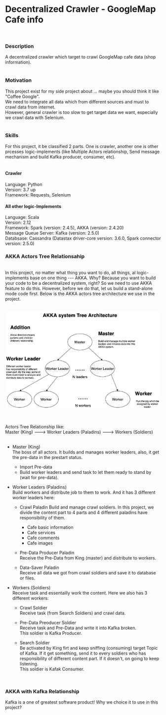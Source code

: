 # Decentralized Crawler - GoogleMap Cafe info
<br>

### Description
A decentralized crawler which target to crawl GoogleMap cafe data (shop information). <br>
<br>

### Motivation
This project exist for my side project about ... maybe you should think it like "Coffee Google". <br>
We need to integrate all data which from different sources and must to crawl data from internet. <br>
However, general crawler is too slow to get target data we want, especially we crawl data with Selenium. <br>
<br>

### Skills
For this project, it be classified 2 parts. One is crawler, another one is other prcesses logic-implements (like Multiple Actors relationship, Send message mechanism and build Kafka producer, consumer, etc). <br>
<br>

#### Crawler
Language: Python <br>
Version: 3.7 up <br>
Framework: Requests, Selenium <br>

#### All other logic-Implements
Language: Scala <br>
Version: 2.12 <br>
Framework: Spark (version: 2.4.5), AKKA (version: 2.4.20) <br>
Message Queue Server: Kafka (version: 2.5.0) <br>
Databsase: Cassandra (Datastax driver-core version: 3.6.0, Spark connector version: 2.5.0) <br>

### AKKA Actors Tree Relationsahip 
 <br>
In this project, no matter what thing you want to do, all things, al logic-implements base on one thing --- AKKA. Why? Because you want to build your code to be a decentralized system, right? So we need to use AKKA feature to do this. However, before we do that, let us build a stand-alone mode code first. Below is the AKKA actors tree architecture we use in the project. <br>
 <br>
 
![](https://github.com/Chisanan232/Decentralized-Crawler---GoogleMap-Cafe-info/raw/master/docs/imgs/GoogleMap_Cafe_Decentralized_Crawler_Diagram-Akka_Actors_Tree.png)
 
 <br>

Actors Tree Relationship like: <br>
Master (King) ---> Worker Leaders (Paladins) ---> Workers (Soldiers) <br>
 <br>
* Master (King) <br>
The boss of all actors. It builds and manages worker leaders, also, it get the pre-data in the prestart status.
  * Import Pre-data
  * Build worker leaders and send task to let them ready to stand by (wait for pre-data).


* Worker Leaders (Paladins) <br>
Build workers and distribute job to them to work. And it has 3 different worker leaders here:
  * Crawl Paladin
  Build and manage crawl soldiers. In this project, we divide the content part to 4 parts and 4 different paladins have responsibility of them.
    * Cafe basic information
    * Cafe services
    * Cafe comments
    * Cafe images <br>
  
  * Pre-Data Producer Paladin <br>
  Receive the Pre-Data from King (master) and distribute to workers. <br>
  
  * Data-Saver Paladin <br>
  Receive all data we got from crawl soldiers and save it to database or files.  <br>
  

* Workers (Soldiers) <br>
Receive task and essentailly work the content. Here we also has 3 different workers: <br>
  * Crawl Soldier <br>
  Receive task (from Search Soldiers) and crawl data.  <br>
  
  * Pre-Data Preoducer Soldier <br>
  Receive task and Pre-Data and write it into Kafka broken. <br> 
  This soldier is Kafka Producer. <br>
  
  * Search Soldier <br>
  Be activated by King firt and keep sniffing (consuming) target Topic of Kafka. If it get something, send it to every soldiers who has responsibility of different content part. If it doesn't, on going to keep listening.  <br>
  This soldier is Kafak Consumer. <br>

<br>

### AKKA with Kafka Relationship 

Kafka is a one of greatest software product! Why we choice it to use in this project?  <br>


